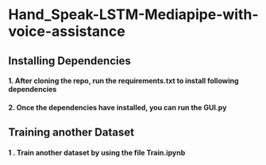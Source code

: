 # Hand_Speak-LSTM-Mediapipe-with-voice-assistance

## Installing Dependencies
  #### 1. After cloning the repo, run the requirements.txt to install following dependencies
  #### 2. Once the dependencies have installed, you can run the GUI.py

## Training another Dataset
  #### 1 . Train another dataset by using the file Train.ipynb
